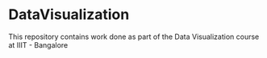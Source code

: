 # DataVisualization
This repository contains work done as part of the Data Visualization course at IIIT - Bangalore
